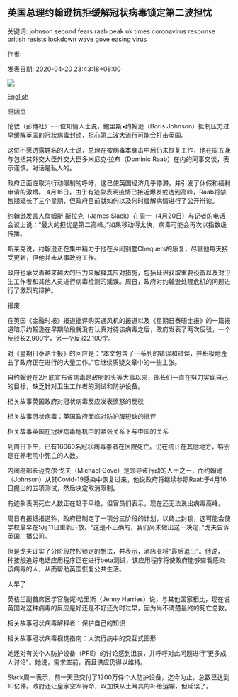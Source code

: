 ## 英国总理约翰逊抗拒缓解冠状病毒锁定第二波担忧

关键词: johnson second fears raab peak uk times coronavirus response british resists lockdown wave gove easing virus

作者: 

发表日期: 2020-04-20 23:43:18+08:00

![](https://www.straitstimes.com/sites/default/files/styles/x_large/public/articles/2020/04/20/file7a8aidawjxyz6kxfmym.jpg?itok=qrC_NHzC)

[English](British%20PM%20Johnson%20resists%20easing%20coronavirus%20lockdown%20on%20second%20wave%20fears.md)

[原网页](https://www.straitstimes.com/world/europe/coronavirus-british-pm-johnson-resists-easing-lockdown-on-second-wave-fears)

伦敦（彭博社）-一位知情人士说，鲍里斯•约翰逊（Boris Johnson）抵制压力过早缓解英国的冠状病毒封锁，担心第二波大流行可能会打击英国。

这位不愿透露姓名的人士说，总理在被病毒本身击中后仍未恢复工作，他在周五晚与包括其外交大臣外交大臣多米尼克·拉布（Dominic Raab）在内的同事交谈，表示谨慎。对话是私人的。

政府正面临取消行动限制的呼吁，这已使英国经济几乎停滞，并引发了休假和福利申请的激增。 4月16日，由于有迹象表明疫情已接近爆发或达到高峰，Raab将禁售期延长了三个星期，但政府目前就如何以及何时缓解病情进行了公开辩论。

约翰逊发言人詹姆斯·斯拉克（James Slack）在周一（4月20日）与记者的电话会议上说：“最大的担忧是第二高峰。”如果移动得太快，病毒可能会再次以指数级传播。

斯莱克说，约翰逊正在集中精力于他在乡间别墅Chequers的康复，尽管他每天接受更新，但他并未从事政府工作。

政府也承受着越来越大的压力来解释其应对措施，包括延迟获取重要设备以及对卫生工作者和其他人员进行病毒检测的延误。周日，政府对约翰逊处理危机的问题进行了激烈的辩护。

报废

在英国《金融时报》报道批评购买通风机的报道以及《星期日泰晤士报》的一篇报道暗示约翰逊在早期阶段就没有认真对待该病毒之后，政府发表了两次反驳，一个反驳长2,900字，另一个反驳2,100字。

对《星期日泰晤士报》的回应是：“本文包含了一系列的错误和错误，并积极地歪曲了政府正在进行的大量工作。”它继续质疑文章中的一些主张。

自约翰逊在2月底宣布该病毒是政府的头等大事以来，部长们一直在努力实现自己的目标，缺乏针对卫生工作者的测试和防护设备。

相关故事英国政府对冠状病毒反应发表愤怒的反驳

相关故事冠状病毒：英国政府面临对防护服短缺的批评

相关故事英国在冠状病毒危机中的紧张关系下与中国的关系

到周日下午，已有16060名冠状病毒患者在医院死亡。仍在统计在其他地方，特别是在养老院中死亡的人数。

内阁府部长迈克尔·戈夫（Michael Gove）是领导该行动的人士之一，而约翰逊（Johnson）从其Covid-19感染中恢复过来，他说政府将继续参照Raab于4月16日提出的五项测试，然后决定取消限制。

有迹象表明死亡人数正在趋于平稳，但官员们表示，现在还无法说出病毒高峰。

周日有报纸报道称，政府已制定了一项分三阶段的计划，以终止封锁，这可能会使学校最早在5月11日重新开放。“这是不正确的，我们尚未做出这一决定，”戈夫告诉英国广播公司。

但是戈夫证实了分阶段放松锁定的想法，并表示，酒店业将“最后退出”。他说，一种接触追踪电话应用程序正在进行beta测试，该应用程序将使政府能够查看感染该病毒的人，从而帮助英国恢复公共生活。

太早了

英格兰副首席医学官詹妮·哈里斯（Jenny Harries）说，与其他国家相比，现在说英国对这种病毒的反应是好还是不好还为时过早，因为尚不清楚最终的死亡总数。

相关故事冠状病毒解释者：保护自己的知识

相关故事冠状病毒视觉指南：大流行病中的交互式图形

她还对有关个人防护设备（PPE）的讨论感到沮丧，并呼吁对此问题进行“更多成人讨论”。她说，需求空前，而且供应仍得以维持。

Slack周一表示，前一天已交付了1200万件个人防护设备，迄今为止，总数已达到10亿件。政府还让皇家空军待命，以加快从土耳其的补给运输，但延误了。